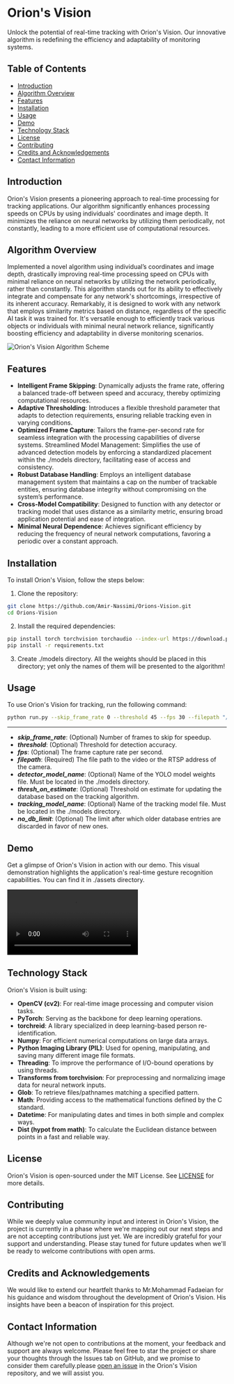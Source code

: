 # Orion's Vision
Unlock the potential of real-time tracking with Orion's Vision. Our innovative algorithm is redefining the efficiency and adaptability of monitoring systems.

## Table of Contents
- [Introduction](#introduction)
- [Algorithm Overview](#algorithm-overview)
- [Features](#features)
- [Installation](#installation)
- [Usage](#usage)
- [Demo](#demo)
- [Technology Stack](#technology-stack)
- [License](#license)
- [Contributing](#contributing)
- [Credits and Acknowledgements](#credits-and-acknowledgements)
- [Contact Information](#contact-information)

## Introduction
Orion's Vision presents a pioneering approach to real-time processing for tracking applications. Our algorithm significantly enhances processing speeds on CPUs by using individuals' coordinates and image depth. It minimizes the reliance on neural networks by utilizing them periodically, not constantly, leading to a more efficient use of computational resources.

## Algorithm Overview
Implemented a novel algorithm using individual’s coordinates and image depth, drastically improving real-time processing speed on CPUs with minimal reliance on neural networks by utilizing the network periodically, rather than constantly. This algorithm stands out for its ability to effectively integrate and compensate for any network's shortcomings, irrespective of its inherent accuracy. Remarkably, it is designed to work with any network that employs similarity metrics based on distance, regardless of the specific AI task it was trained for. It's versatile enough to efficiently track various objects or individuals with minimal neural network reliance, significantly boosting efficiency and adaptability in diverse monitoring scenarios.

![Orion's Vision Algorithm Scheme](./assets/algorithm.jpg)

## Features
- **Intelligent Frame Skipping**: Dynamically adjusts the frame rate, offering a balanced trade-off between speed and accuracy, thereby optimizing computational resources.
- **Adaptive Thresholding**: Introduces a flexible threshold parameter that adapts to detection requirements, ensuring reliable tracking even in varying conditions.
- **Optimized Frame Capture**: Tailors the frame-per-second rate for seamless integration with the processing capabilities of diverse systems.
Streamlined Model Management: Simplifies the use of advanced detection models by enforcing a standardized placement within the ./models directory, facilitating ease of access and consistency.
- **Robust Database Handling**: Employs an intelligent database management system that maintains a cap on the number of trackable entities, ensuring database integrity without compromising on the system’s performance.
- **Cross-Model Compatibility**: Designed to function with any detector or tracking model that uses distance as a similarity metric, ensuring broad application potential and ease of integration.
- **Minimal Neural Dependence**: Achieves significant efficiency by reducing the frequency of neural network computations, favoring a periodic over a constant approach.

## Installation
To install Orion's Vision, follow the steps below:

1. Clone the repository:
```bash
git clone https://github.com/Amir-Nassimi/Orions-Vision.git
cd Orions-Vision
```

2. Install the required dependencies:
```bash
pip install torch torchvision torchaudio --index-url https://download.pytorch.org/whl/cu117
pip install -r requirements.txt
```

3. Create ./models directory. All the weights should be placed in this directory; yet only the names of them will be presented to the algorithm!

## Usage
To use Orion's Vision for tracking, run the following command:
```bash
python run.py --skip_frame_rate 0 --threshold 45 --fps 30 --filepath "/path/to/your/video/or/rtsp" --detector_model_name "yolov8x.pt" --thresh_on_estimate 500 --tracking_model_name "model.pth.tar-80" --no_db_limit 15
```
---
- ***skip_frame_rate***: (Optional) Number of frames to skip for speedup.
- ***threshold***: (Optional) Threshold for detection accuracy.
- ***fps***: (Optional) The frame capture rate per second.
- ***filepath***: (Required) The file path to the video or the RTSP address of the camera.
- ***detector_model_name***: (Optional) Name of the YOLO model weights file. Must be located in the ./models directory.
- ***thresh_on_estimate***: (Optional) Threshold on estimate for updating the database based on the tracking algorithm.
- ***tracking_model_name***: (Optional) Name of the tracking model file. Must be located in the ./models directory.
- ***no_db_limit***: (Optional) The limit after which older database entries are discarded in favor of new ones.


## Demo
Get a glimpse of Orion's Vision in action with our demo. This visual demonstration highlights the application's real-time gesture recognition capabilities. You can find it in ./assets directory.

![Orion's Vision Demo](./assets/orions_vision.mp4)

## Technology Stack
Orion's Vision is built using:
- **OpenCV (cv2)**: For real-time image processing and computer vision tasks.
- **PyTorch**: Serving as the backbone for deep learning operations.
- **torchreid**: A library specialized in deep learning-based person re-identification.
- **Numpy**: For efficient numerical computations on large data arrays.
- **Python Imaging Library (PIL)**: Used for opening, manipulating, and saving many different image file formats.
- **Threading**: To improve the performance of I/O-bound operations by using threads.
- **Transforms from torchvision**: For preprocessing and normalizing image data for neural network inputs.
- **Glob**: To retrieve files/pathnames matching a specified pattern.
- **Math**: Providing access to the mathematical functions defined by the C standard.
- **Datetime**: For manipulating dates and times in both simple and complex ways.
- **Dist (hypot from math)**: To calculate the Euclidean distance between points in a fast and reliable way.

## License
Orion's Vision is open-sourced under the MIT License. See [LICENSE](LICENSE) for more details.

## Contributing
While we deeply value community input and interest in Orion's Vision, the project is currently in a phase where we're mapping out our next steps and are not accepting contributions just yet. We are incredibly grateful for your support and understanding. Please stay tuned for future updates when we'll be ready to welcome contributions with open arms.

## Credits and Acknowledgements
We would like to extend our heartfelt thanks to Mr.Mohammad Fadaeian for his guidance and wisdom throughout the development of Orion's Vision. His insights have been a beacon of inspiration for this project.

## Contact Information
Although we're not open to contributions at the moment, your feedback and support are always welcome. Please feel free to star the project or share your thoughts through the Issues tab on GitHub, and we promise to consider them carefully.please [open an issue](https://github.com/Amir-Nassimi/Orions-Vision/issues) in the Orion's Vision repository, and we will assist you.